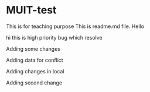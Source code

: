 # MUIT-test
This is for teaching purpose
This is readme.md file.
Hello 


hi this is high priority bug which resolve

Adding some changes

Adding data for conflict


Adding changes in local

Adding second change